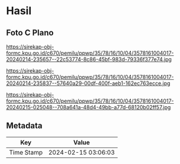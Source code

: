 # Hasil

## Foto C Plano

https://sirekap-obj-formc.kpu.go.id/c670/pemilu/ppwp/35/78/16/10/04/3578161004017-20240214-235657--22c53774-8c86-45bf-983d-79336f377e74.jpg

https://sirekap-obj-formc.kpu.go.id/c670/pemilu/ppwp/35/78/16/10/04/3578161004017-20240214-235837--57640a29-00df-400f-aeb1-162ec763ecce.jpg

https://sirekap-obj-formc.kpu.go.id/c670/pemilu/ppwp/35/78/16/10/04/3578161004017-20240215-025048--708a641a-48d4-49bb-a77d-68120b02ff57.jpg


## Metadata

| Key        | Value               |
| ---------- | ------------------- |
| Time Stamp | 2024-02-15 03:06:03 |



